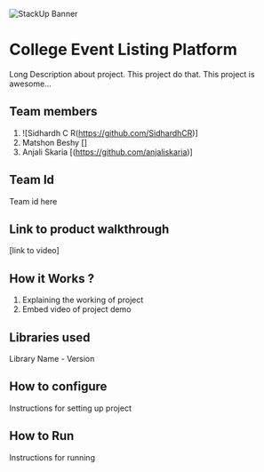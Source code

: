 ![StackUp Banner]([https://tinkerhub.frappe.cloud/files/stackup%20banner.jpeg])
# College Event Listing Platform
Long Description about project. This project do that. This project is awesome...
## Team members
1.  ![Sidhardh C R(https://github.com/SidhardhCR)]
2. Matshon Beshy []
3. Anjali Skaria [(https://github.com/anjaliskaria)]
## Team Id
Team id here
## Link to product walkthrough
[link to video]
## How it Works ?
1. Explaining the working of project
2. Embed video of project demo
## Libraries used
Library Name - Version
## How to configure
Instructions for setting up project
## How to Run
Instructions for running
